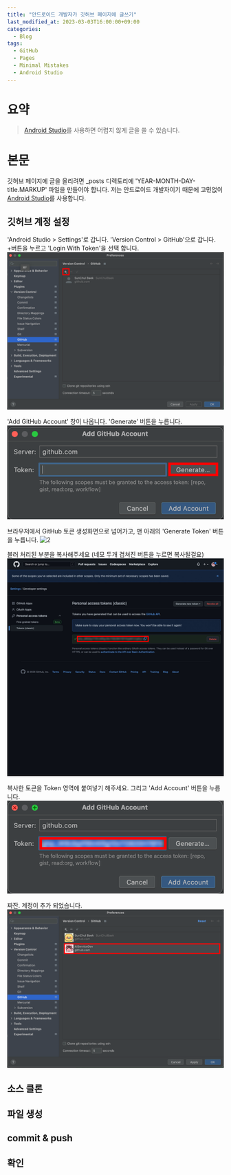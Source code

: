 ```yaml
---
title: "안드로이드 개발자가 깃허브 페이지에 글쓰기"
last_modified_at: 2023-03-03T16:00:00+09:00
categories:
  - Blog
tags:
  - GitHub
  - Pages
  - Minimal Mistakes
  - Android Studio
---
```


# 요약
> [Android Studio](https://developer.android.com/studio)를 사용하면 어렵지 않게 글을 쓸 수 있습니다.

# 본문
깃허브 페이지에 글을 올리려면 _posts 디렉토리에 'YEAR-MONTH-DAY-title.MARKUP' 파일을 만들어야 합니다.
저는 안드로이드 개발자이기 때문에 고민없이 [Android Studio](https://developer.android.com/studio)를 사용합니다.

## 깃허브 계정 설정
'Android Studio > Settings'로 갑니다. 'Version Control > GitHub'으로 갑니다. +버튼을 누르고 'Login With Token'을 선택 합니다.
![0](/assets/images/2023-03-03-wirte-in-github-pages/0.png)

'Add GitHub Account' 창이 나옵니다. 'Generate' 버튼을 누릅니다.
![1](/assets/images/2023-03-03-wirte-in-github-pages/1.png)

브라우저에서 GitHub 토큰 생성화면으로 넘어가고, 맨 아래의 'Generate Token' 버튼을 누릅니다.
![2](/assets/images/2023-03-03-wirte-in-github-pages/2.png)

블러 처리된 부분을 복사해주세요 (네모 두개 겹쳐진 버튼을 누르면 복사될걸요)
![3](/assets/images/2023-03-03-wirte-in-github-pages/3.png)

복사한 토큰을 Token 영역에 붙여넣기 해주세요. 그리고 'Add Account' 버튼을 누릅니다.
![4](/assets/images/2023-03-03-wirte-in-github-pages/4.png)

짜잔. 계정이 추가 되었습니다.
![5](/assets/images/2023-03-03-wirte-in-github-pages/5.png)

## 소스 클론

## 파일 생성

## commit & push

## 확인